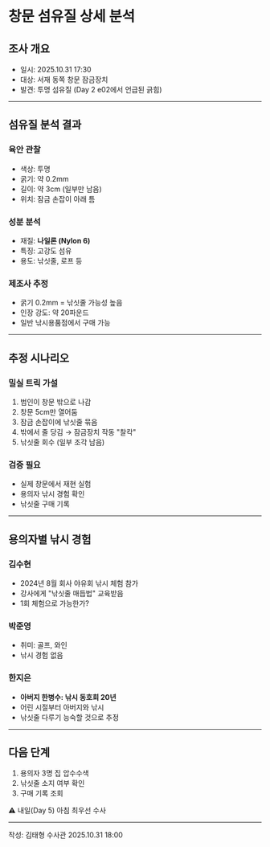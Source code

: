 # 창문 섬유질 상세 분석

## 조사 개요
- 일시: 2025.10.31 17:30
- 대상: 서재 동쪽 창문 잠금장치
- 발견: 투명 섬유질 (Day 2 e02에서 언급된 긁힘)

---

## 섬유질 분석 결과

### 육안 관찰
- 색상: 투명
- 굵기: 약 0.2mm
- 길이: 약 3cm (일부만 남음)
- 위치: 잠금 손잡이 아래 틈

### 성분 분석
- 재질: **나일론 (Nylon 6)**
- 특징: 고강도 섬유
- 용도: 낚싯줄, 로프 등

### 제조사 추정
- 굵기 0.2mm = 낚싯줄 가능성 높음
- 인장 강도: 약 20파운드
- 일반 낚시용품점에서 구매 가능

---

## 추정 시나리오

### 밀실 트릭 가설

1. 범인이 창문 밖으로 나감
2. 창문 5cm만 열어둠
3. 잠금 손잡이에 낚싯줄 묶음
4. 밖에서 줄 당김 → 잠금장치 작동 "찰칵"
5. 낚싯줄 회수 (일부 조각 남음)

### 검증 필요
- 실제 창문에서 재현 실험
- 용의자 낚시 경험 확인
- 낚싯줄 구매 기록

---

## 용의자별 낚시 경험

### 김수현
- 2024년 8월 회사 야유회 낚시 체험 참가
- 강사에게 "낚싯줄 매듭법" 교육받음
- 1회 체험으로 가능한가?

### 박준영
- 취미: 골프, 와인
- 낚시 경험 없음

### 한지은
- **아버지 한병수: 낚시 동호회 20년** 
- 어린 시절부터 아버지와 낚시
- 낚싯줄 다루기 능숙할 것으로 추정

---

## 다음 단계

1. 용의자 3명 집 압수수색
2. 낚싯줄 소지 여부 확인
3. 구매 기록 조회

⚠️ 내일(Day 5) 아침 최우선 수사

---
작성: 김태형 수사관
2025.10.31 18:00